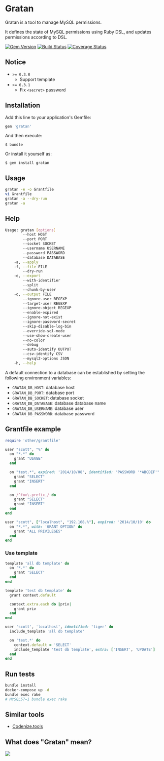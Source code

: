# Gratan

Gratan is a tool to manage MySQL permissions.

It defines the state of MySQL permissions using Ruby DSL, and updates permissions according to DSL.

[![Gem Version](https://badge.fury.io/rb/gratan.svg)](http://badge.fury.io/rb/gratan)
[![Build Status](https://travis-ci.org/winebarrel/gratan.svg?branch=master)](https://travis-ci.org/winebarrel/gratan)
[![Coverage Status](https://coveralls.io/repos/winebarrel/gratan/badge.svg?branch=master)](https://coveralls.io/r/winebarrel/gratan?branch=master)

## Notice

* `>= 0.3.0`
  * Support template
* `>= 0.3.1`
  * Fix `<secret>` password

## Installation

Add this line to your application's Gemfile:

```ruby
gem 'gratan'
```

And then execute:

    $ bundle

Or install it yourself as:

    $ gem install gratan

## Usage

```sh
gratan -e -o Grantfile
vi Grantfile
gratan -a --dry-run
gratan -a
```

## Help

```sh
Usage: gratan [options]
        --host HOST
        --port PORT
        --socket SOCKET
        --username USERNAME
        --password PASSWORD
        --database DATABASE
    -a, --apply
    -f, --file FILE
        --dry-run
    -e, --export
        --with-identifier
        --split
        --chunk-by-user
    -o, --output FILE
        --ignore-user REGEXP
        --target-user REGEXP
        --ignore-object REGEXP
        --enable-expired
        --ignore-not-exist
        --ignore-password-secret
        --skip-disable-log-bin
        --override-sql-mode
        --use-show-create-user
        --no-color
        --debug
        --auto-identify OUTPUT
        --csv-identify CSV
        --mysql2-options JSON
    -h, --help
```

A default connection to a database can be established by setting the following environment variables:
- `GRATAN_DB_HOST`: database host
- `GRATAN_DB_PORT`: database port
- `GRATAN_DB_SOCKET`: database socket
- `GRATAN_DB_DATABASE`: database database name
- `GRATAN_DB_USERNAME`: database user
- `GRATAN_DB_PASSWORD`: database password

## Grantfile example

```ruby
require 'other/grantfile'

user "scott", "%" do
  on "*.*" do
    grant "USAGE"
  end

  on "test.*", expired: '2014/10/08', identified: "PASSWORD '*ABCDEF'" do
    grant "SELECT"
    grant "INSERT"
  end

  on /^foo\.prefix_/ do
    grant "SELECT"
    grant "INSERT"
  end
end

user "scott", ["localhost", "192.168.%"], expired: '2014/10/10' do
  on "*.*", with: 'GRANT OPTION' do
    grant "ALL PRIVILEGES"
  end
end
```

### Use template

```ruby
template 'all db template' do
  on '*.*' do
    grant 'SELECT'
  end
end

template 'test db template' do
  grant context.default

  context.extra.each do |priv|
    grant priv
  end
end

user 'scott', 'localhost', identified: 'tiger' do
  include_template 'all db template'

  on 'test.*' do
    context.default = 'SELECT'
    include_template 'test db template', extra: ['INSERT', 'UPDATE']
  end
end
```

## Run tests

```sh
bundle install
docker-compose up -d
bundle exec rake
# MYSQL57=1 bundle exec rake
```

## Similar tools
* [Codenize.tools](http://codenize.tools/)

## What does "Gratan" mean?

[![](http://i.gyazo.com/c37d934ba0a61f760603ce4c56401e60.png)](https://www.google.com/search?q=gratin&tbm=isch)
